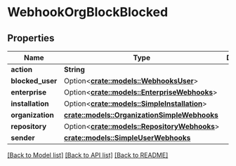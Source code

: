 # WebhookOrgBlockBlocked

## Properties

Name | Type | Description | Notes
------------ | ------------- | ------------- | -------------
**action** | **String** |  | 
**blocked_user** | Option<[**crate::models::WebhooksUser**](webhooks_user.md)> |  | 
**enterprise** | Option<[**crate::models::EnterpriseWebhooks**](enterprise-webhooks.md)> |  | [optional]
**installation** | Option<[**crate::models::SimpleInstallation**](simple-installation.md)> |  | [optional]
**organization** | [**crate::models::OrganizationSimpleWebhooks**](organization-simple-webhooks.md) |  | 
**repository** | Option<[**crate::models::RepositoryWebhooks**](repository-webhooks.md)> |  | [optional]
**sender** | [**crate::models::SimpleUserWebhooks**](simple-user-webhooks.md) |  | 

[[Back to Model list]](../README.md#documentation-for-models) [[Back to API list]](../README.md#documentation-for-api-endpoints) [[Back to README]](../README.md)


